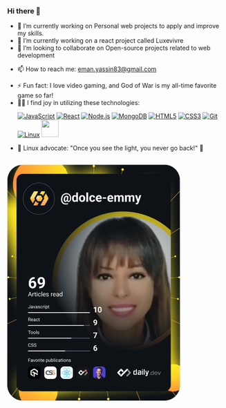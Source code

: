 ### Hi there 👋


<!-- **dolce-emmy/dolce-emmy** is a ✨ _special_ ✨ repository because its `README.md` (this file) appears on your GitHub profile.

Here are some ideas to get you started: -->

- 🔭 I’m currently working on Personal web projects to apply and improve my skills.
- 🌱 I’m currently working on a react project called Luxevivre
- 👯 I’m looking to collaborate on Open-source projects related to web development
<!-- - 🤔 I’m looking for help with ... -->
<!-- - 💬 Ask me about HTML, CSS, Tailwind CSS, SCSS, JavaScript, React.js, Express.js, Node.js, and MongoDB. -->
- 📫 How to reach me: eman.yassin83@gmail.com
<!-- - 😄 Pronouns: ... -->
- ⚡ Fun fact: I love video gaming, and God of War is my all-time favorite game so far!
- 👨‍💻 I find joy in utilizing these technologies: <p display="inline">
  <a href="https://developer.mozilla.org/en-US/docs/Web/JavaScript"><img src="https://upload.wikimedia.org/wikipedia/commons/9/99/Unofficial_JavaScript_logo_2.svg" alt="JavaScript" width="40" height="40"></a>
  <a href="https://reactjs.org/"><img src="https://upload.wikimedia.org/wikipedia/commons/a/a7/React-icon.svg" alt="React" width="40" height="40"></a>
  <a href="https://nodejs.org/"><img src="https://upload.wikimedia.org/wikipedia/commons/d/d9/Node.js_logo.svg" alt="Node.js" width="40" height="40"></a>
  <a href="https://www.mongodb.com/"><img src="https://w7.pngwing.com/pngs/429/921/png-transparent-mongodb-plain-wordmark-logo-icon.png" alt="MongoDB" width="40" height="40"></a>
  <a href="https://developer.mozilla.org/en-US/docs/Web/Guide/HTML/HTML5"><img src="https://upload.wikimedia.org/wikipedia/commons/6/61/HTML5_logo_and_wordmark.svg" alt="HTML5" width="40" height="40"></a>
  <a href="https://developer.mozilla.org/en-US/docs/Web/CSS"><img src="https://upload.wikimedia.org/wikipedia/commons/d/d5/CSS3_logo_and_wordmark.svg" alt="CSS3" width="40" height="40"></a>
  <a href="https://git-scm.com/"><img src="https://git-scm.com/images/logos/downloads/Git-Icon-1788C.png" alt="Git" width="40" height="40"></a>
  <a href="https://www.linux.org/"><img src="https://upload.wikimedia.org/wikipedia/commons/thumb/4/41/Made_with_Linux_orange.svg/640px-Made_with_Linux_orange.svg.png" alt="Linux" width="40" height="40"></a>
  <a href="https://tailwindcss.com/"><img src="https://upload.wikimedia.org/wikipedia/commons/thumb/d/d5/Tailwind_CSS_Logo.svg/640px-Tailwind_CSS_Logo.svg.png" width="40" height="40"></a>

</p>

- 🌌 Linux advocate: "Once you see the light, you never go back!" 🌟

##
<a href="https://app.daily.dev/dolce-emmy"><img src="https://github.com/dolce-emmy/dolce-emmy/blob/main/devcard.svg" width="400" alt= "Eman Yassin Mohamed Hassan's Dev Card"/></a>

